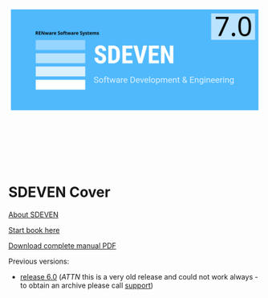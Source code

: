 
![sdeven_logo](pictures/SDEVEN_logo.svg)

<br><br><br><br><br>



# SDEVEN Cover



[About SDEVEN](About_SDEVEN.md)

[Start book here](SDEVEN.00_INDEX.md)

[Download complete manual PDF](pdfs/print_page.html/print_page.pdf)

Previous versions:

* [release 6.0](v_0.6/index.html) (*ATTN* this is a very old release and could not work always - to obtain an archive please call [support](http://www.renware.eu))



